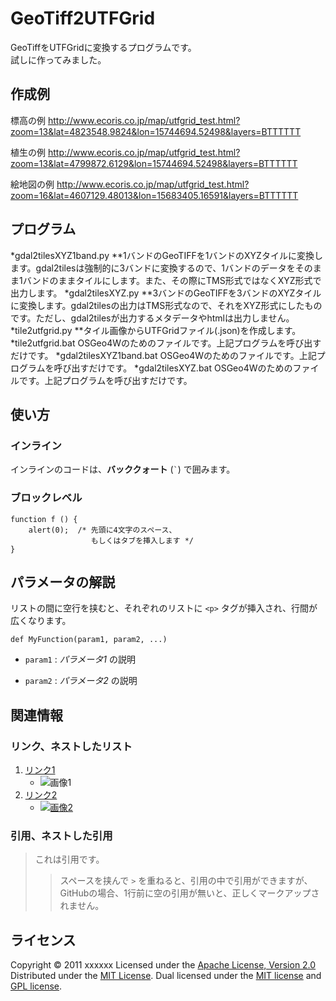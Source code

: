 GeoTiff2UTFGrid
======================
GeoTiffをUTFGridに変換するプログラムです。  
試しに作ってみました。

作成例
------
標高の例
http://www.ecoris.co.jp/map/utfgrid_test.html?zoom=13&lat=4823548.9824&lon=15744694.52498&layers=BTTTTTT

植生の例
http://www.ecoris.co.jp/map/utfgrid_test.html?zoom=13&lat=4799872.6129&lon=15744694.52498&layers=BTTTTTT

絵地図の例
http://www.ecoris.co.jp/map/utfgrid_test.html?zoom=16&lat=4607129.48013&lon=15683405.16591&layers=BTTTTTT

プログラム
------
*gdal2tilesXYZ1band.py
**1バンドのGeoTIFFを1バンドのXYZタイルに変換します。gdal2tilesは強制的に3バンドに変換するので、1バンドのデータをそのまま1バンドのままタイルにします。また、その際にTMS形式ではなくXYZ形式で出力します。
*gdal2tilesXYZ.py
**3バンドのGeoTIFFを3バンドのXYZタイルに変換します。gdal2tilesの出力はTMS形式なので、それをXYZ形式にしたものです。ただし、gdal2tilesが出力するメタデータやhtmlは出力しません。
*tile2utfgrid.py
**タイル画像からUTFGridファイル(.json)を作成します。
*tile2utfgrid.bat
OSGeo4Wのためのファイルです。上記プログラムを呼び出すだけです。
*gdal2tilesXYZ1band.bat
OSGeo4Wのためのファイルです。上記プログラムを呼び出すだけです。
*gdal2tilesXYZ.bat
OSGeo4Wのためのファイルです。上記プログラムを呼び出すだけです。

使い方
------
### インライン ###
インラインのコードは、**バッククォート** (`` ` ``) で囲みます。
 
### ブロックレベル ###
    function f () {
        alert(0);  /* 先頭に4文字のスペース、
                      もしくはタブを挿入します */
    }
 
パラメータの解説
----------------
リストの間に空行を挟むと、それぞれのリストに `<p>` タグが挿入され、行間が
広くなります。
 
    def MyFunction(param1, param2, ...)
 
+   `param1` :
    _パラメータ1_ の説明
 
+   `param2` :
    _パラメータ2_ の説明
 
関連情報
--------
### リンク、ネストしたリスト
1. [リンク1](http://example.com/ "リンクのタイトル")
    * ![画像1](http://github.com/unicorn.png "画像のタイトル")
2. [リンク2][link]
    - [![画像2][image]](https://github.com/)
 
  [link]: http://example.com/ "インデックス型のリンク"
  [image]: http://github.com/github.png "インデックス型の画像"
 
### 引用、ネストした引用
> これは引用です。
>
> > スペースを挟んで `>` を重ねると、引用の中で引用ができますが、
> > GitHubの場合、1行前に空の引用が無いと、正しくマークアップされません。
 
ライセンス
----------
Copyright &copy; 2011 xxxxxx
Licensed under the [Apache License, Version 2.0][Apache]
Distributed under the [MIT License][mit].
Dual licensed under the [MIT license][MIT] and [GPL license][GPL].
 
[Apache]: http://www.apache.org/licenses/LICENSE-2.0
[MIT]: http://www.opensource.org/licenses/mit-license.php
[GPL]: http://www.gnu.org/licenses/gpl.html